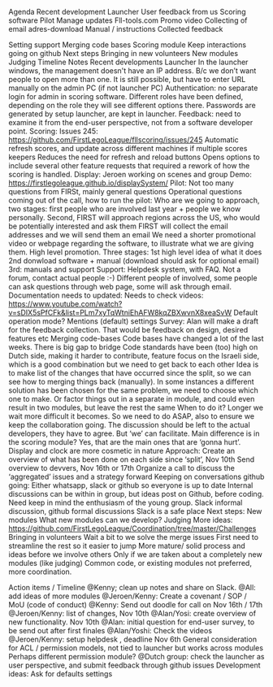 Agenda
Recent development
Launcher
User feedback from us
Scoring software
Pilot
Manage updates
Fll-tools.com
Promo video
Collecting of email adres-download
Manual / instructions 
Collected feedback


Setting support
Merging code bases
Scoring module
Keep interactions going on github
Next steps
Bringing in new volunteers
New modules
Judging
Timeline
Notes
Recent developments
Launcher
In the launcher windows, the management doesn't have an IP address. B/c we don’t want people to open more than one. It is still possible, but have to enter URL manually on the admin PC (if not launcher PC)
Authentication: no separate login for admin in scoring software. 
Different roles have been defined, depending on the role they will see different options there. 
Passwords are generated by setup launcher, are kept in launcher.
Feedback: need to examine it from the end-user perspective, not from a software developer point. 
Scoring:
Issues 245: https://github.com/FirstLegoLeague/fllscoring/issues/245
Automatic refresh scores, and update across different machines if multiple scores keepers
Reduces the need for refresh and reload buttons
Opens options to include several other feature requests that required a rework of how the scoring is handled.
Display:
Jeroen working on scenes and group
Demo: https://firstlegoleague.github.io/displaySystem/
Pilot:
Not too many questions from FIRSt, mainly general questions
Operational questions coming out of the call, how to run the pilot:
Who are we going to approach, two stages: first people who are involved last year + people we know personally. Second, FIRST will approach regions across the US, who would be potentially interested and ask them
FIRST will collect the email addresses and we will send them an email
We need a shorter promotional video or webpage regarding the software, to illustrate what we are giving them. High level promotion. Three stages:
1st high level idea of what it does
2nd donwload software + manual (download should ask for optional email)
3rd: manuals and support
Support:
Helpdesk system, with FAQ. Not a forum, contact actual people :-)
Different people of involved, some people can ask questions through web page, some will ask through email.
Documentation needs to updated:
Needs to check videos: https://www.youtube.com/watch?v=sDIX5sPfCFk&list=PLm7xyTqWtniEhAFW8kqZBXwvnX8xeaSvW 
Default operation mode? Mentions (default) settings
Survey:
Alan will make a draft for the feedback collection.
That would be feedback on design, desired features etc
Merging code-bases
Code bases have changed a lot of the last weeks. There is big gap to bridge
Code standards have been (too) high on Dutch side, making it harder to contribute, feature focus on the Israeli side, which is a good combination but we need to get back to each other
Idea is to make list of the changes that have occurred since the split, so we can see how to merging things back (manually). 
In some instances a different solution has been chosen for the same problem, we need to choose which one to make. Or factor things out in a separate in module, and could even result in two modules, but leave the rest the same
When to do it? Longer we wait more difficult it becomes. So we need to do ASAP, also to ensure we keep the collaboration going.
The discussion should be left to the actual developers, they have to agree. But ‘we’ can facilitate. 
Main difference is in the scoring module? Yes, that are the main ones that are ‘gonna hurt’. Display and clock are more cosmetic in nature
Approach:
Create an overview of what has been done on each side since ‘split’, Nov 10th
Send overview to devvers, Nov 16th or 17th
Organize a call to discuss the ‘aggregated’ issues and a strategy forward
Keeping on conversations github going:
Either whatsapp, slack or github so everyone is up to date
Internal discussions can be within in group, but ideas post on Github, before coding.
Need keep in mind the enthusiasm of the young group. 
Slack informal discussion, github formal discussions
Slack is a safe place
Next steps:
New modules
What new modules can we develop?
Judging
More ideas: https://github.com/FirstLegoLeague/Coordination/tree/master/Challenges 
Bringing in volunteers
Wait a bit to we solve the merge issues
First need to streamline the rest so it easier to jump
More mature/ solid process and ideas before we involve others
Only if we are taken about a completely new modules (like judging)
Common code, or existing modules not preferred, more coordination.

Action items / Timeline
@Kenny; clean up notes and share on Slack.
@All: add ideas of more modules
@Jeroen/Kenny: Create a covenant / SOP / MoU (code of conduct)
@Kenny: Send out doodle for call on Nov 16th / 17th
@Jeroen/Kenny: list of changes, Nov 10th
@Alan/Yosi: create overview of new functionality. Nov 10th
@Alan: initial question for end-user survey, to be send out after first finales
@Alan/Yoshi: Check the videos
@Jeroen/Kenny: setup helpdesk , deadline Nov 6th
General consideration for ACL / permission models, not tied to launcher but works across modules
Perhaps different permission module?
@Dutch group: check the launcher as user perspective, and submit feedback through github issues
Development ideas:
Ask for defaults settings



